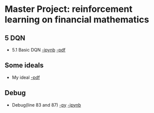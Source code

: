 # Master Project: reinforcement learning on financial mathematics
## 5 DQN
- 5.1 Basic DQN [-ipynb](wenhao/hjb_mdp_nn.ipynb) [-pdf](wenhao/doc/5.1.pdf)
## Some ideals
- My ideal [-pdf](wenhao/doc/problem.pdf)
## Debug
- Debug(line 83 and 87) [-py](wenhao/debug.py) [-ipynb](wenhao/debug.ipynb)
